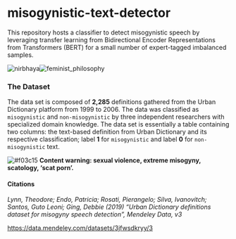 # misogynistic-text-detector

This repository hosts a classifier to detect misogynistic speech by leveraging transfer learning from Bidirectional Encoder Representations from Transformers (BERT) for a small number of expert-tagged imbalanced samples.

![nirbhaya](https://encrypted-tbn0.gstatic.com/images?q=tbn:ANd9GcSG_Exwl5cgaL7gM4y2TCC-qvOHRQWmzBqGQw&usqp=CAU)![feminist_philosophy](https://upload.wikimedia.org/wikipedia/commons/thumb/d/d8/Feminist_philosophy.svg/100px-Feminist_philosophy.svg.png)

### The Dataset

The data set is composed of **2,285** definitions gathered from the Urban Dictionary platform from 1999 to 2006. The data was classified as `misogynistic` and `non-misogynistic` by three independent researchers with specialized domain knowledge. The data set is essentially a table containing two columns: the text-based definition from Urban Dictionary and its respective classification; label **1** for `misogynistic` and label **0** for `non-misogynistic` text.

![#f03c15](https://via.placeholder.com/15/f03c15/000000?text=+) **Content warning: sexual violence, extreme misogyny, scatology, ‘scat porn’.**

#### Citations

*Lynn, Theodore; Endo, Patricia; Rosati, Pierangelo; Silva, Ivanovitch; Santos, Guto Leoni; Ging, Debbie (2019) “Urban Dictionary definitions dataset for misogyny speech detection”, Mendeley Data, v3*

https://data.mendeley.com/datasets/3jfwsdkryy/3

